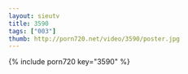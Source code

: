 ```yaml
--- 
layout: sieutv
title: 3590
tags: ["003"]
thumb: http://porn720.net/video/3590/poster.jpg
---
```

{% include porn720 key="3590" %} 
